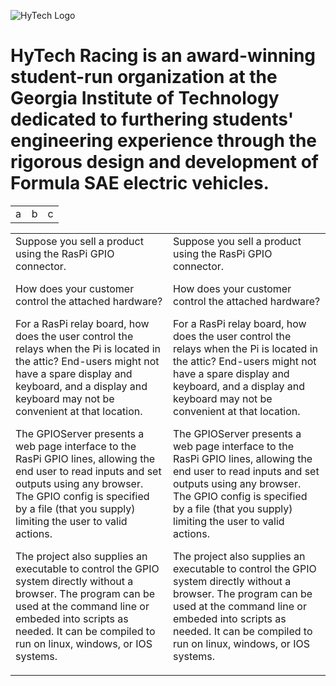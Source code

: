![HyTech Logo](https://hytechracing.gatech.edu/images/hytech_logo.png)

# HyTech Racing is an award-winning student-run organization at the Georgia Institute of Technology dedicated to furthering students' engineering experience through the rigorous design and development of Formula SAE electric vehicles.

<table width="100%">
  <tr>
  <td width="33.33%">a</td>
  <td width="33.33%">b</td>
  <td width="33.33%">c</td>
  </tr>
</table>

<table style="width: 100%;">
<tbody>
<tr>
<td>
Suppose you sell a product using the RasPi GPIO connector.<p />

How does your customer control the attached hardware?<p />

For a RasPi relay board, how does the user control the relays when the Pi
is located in the attic? End-users might not have a spare display and
keyboard, and a display and keyboard may not be convenient at that location.

The GPIOServer presents a web page interface to the RasPi GPIO lines,
allowing the end user to read inputs and set outputs using any browser.
The GPIO config is specified by a file (that you supply) limiting the
user to valid actions.

The project also supplies an executable to control the GPIO system
directly without a browser. The program can be used at the command line
or embeded into scripts as needed. It can be compiled to run on linux,
windows, or IOS systems.
</td>
<td>
Suppose you sell a product using the RasPi GPIO connector.<p />

How does your customer control the attached hardware?<p />

For a RasPi relay board, how does the user control the relays when the Pi
is located in the attic? End-users might not have a spare display and
keyboard, and a display and keyboard may not be convenient at that location.

The GPIOServer presents a web page interface to the RasPi GPIO lines,
allowing the end user to read inputs and set outputs using any browser.
The GPIO config is specified by a file (that you supply) limiting the
user to valid actions.

The project also supplies an executable to control the GPIO system
directly without a browser. The program can be used at the command line
or embeded into scripts as needed. It can be compiled to run on linux,
windows, or IOS systems.
</td>
</tr></tbody></table>
